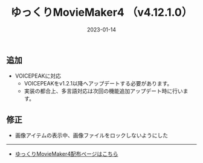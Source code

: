 ﻿---
title: ゆっくりMovieMaker4  （v4.12.1.0）
date: 2023-01-14
tags: [YMM4,お知らせ]
---
## 追加
- VOICEPEAKに対応
  - VOICEPEAKをv1.2.1以降へアップデートする必要があります。
  - 実装の都合上、多言語対応は次回の機能追加アップデート時に行います。
## 修正
- 画像アイテムの表示中、画像ファイルをロックしないようにした

---

- [ゆっくりMovieMaker4配布ページはこちら](../index.md)